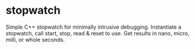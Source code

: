 # stopwatch
Simple C++ stopwatch for minimally intrusive debugging. Instantiate a stopwatch, call start, stop, read &amp; reset to use. Get results in nano, micro, milli, or whole seconds.
